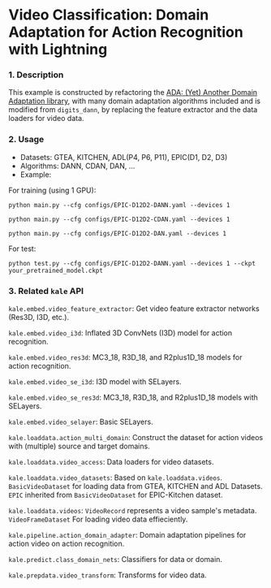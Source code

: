# Video Classification: Domain Adaptation for Action Recognition with Lightning

### 1. Description

This example is constructed by refactoring the [ADA: (Yet) Another Domain Adaptation library](https://github.com/criteo-research/pytorch-ada), with many domain adaptation algorithms included and is modified from `digits_dann`, by replacing the feature extractor and the data loaders for video data.

### 2. Usage

* Datasets: GTEA, KITCHEN, ADL(P4, P6, P11), EPIC(D1, D2, D3)
* Algorithms: DANN, CDAN, DAN, ...
* Example:

For training (using 1 GPU):

`python main.py --cfg configs/EPIC-D12D2-DANN.yaml --devices 1`

`python main.py --cfg configs/EPIC-D12D2-CDAN.yaml --devices 1`

`python main.py --cfg configs/EPIC-D12D2-DAN.yaml --devices 1`

For test:

`python test.py --cfg configs/EPIC-D12D2-DANN.yaml --devices 1 --ckpt your_pretrained_model.ckpt `

### 3. Related `kale` API

`kale.embed.video_feature_extractor`: Get video feature extractor networks (Res3D, I3D, etc.).

`kale.embed.video_i3d`: Inflated 3D ConvNets (I3D) model for action recognition.

`kale.embed.video_res3d`: MC3_18, R3D_18, and R2plus1D_18 models for action recognition.

`kale.embed.video_se_i3d`: I3D model with SELayers.

`kale.embed.video_se_res3d`: MC3_18, R3D_18, and R2plus1D_18 models with SELayers.

`kale.embed.video_selayer`: Basic SELayers.

`kale.loaddata.action_multi_domain`: Construct the dataset for action videos with (multiple) source and target domains.

`kale.loaddata.video_access`: Data loaders for video datasets.

`kale.loaddata.video_datasets`: Based on `kale.loaddata.videos`. `BasicVideoDataset` for loading data from GTEA, KITCHEN and ADL Datasets. `EPIC` inherited from `BasicVideoDataset` for EPIC-Kitchen dataset.

`kale.loaddata.videos`: `VideoRecord` represents a video sample's metadata. `VideoFrameDataset` For loading video data effieciently.

`kale.pipeline.action_domain_adapter`: Domain adaptation pipelines for action video on action recognition.

`kale.predict.class_domain_nets`: Classifiers for data or domain.

`kale.prepdata.video_transform`: Transforms for video data.
